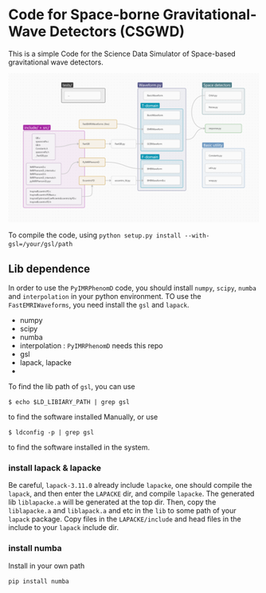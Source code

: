 # Code for Space-borne Gravitational-Wave Detectors (CSGWD)

This is a simple Code for the Science Data Simulator of Space-based gravitational wave detectors.

![gwspace-structure](./docs/gwspace-structure.png?raw=true "gwspace-structure")

To compile the code, using `python setup.py install --with-gsl=/your/gsl/path`



## Lib dependence


In order to use the `PyIMRPhenomD` code, you should install `numpy`, `scipy`, `numba` and `interpolation` in your python environment. 
TO use the `FastEMRIWaveforms`, you need install the `gsl` and `lapack`.

- numpy
- scipy
- numba
- interpolation : `PyIMRPhenomD` needs this repo
- gsl
- lapack, lapacke
- 

To find the lib path of `gsl`, you can use
```
$ echo $LD_LIBIARY_PATH | grep gsl
```
to find the software installed Manually, or use
```
$ ldconfig -p | grep gsl
```
to find the software installed in the system.

### install lapack & lapacke

Be careful, `lapack-3.11.0` already include `lapacke`, one should compile the `lapack`, and then enter the `LAPACKE` dir, and compile `lapacke`. 
The generated lib `liblapacke.a` will be generated at the top dir.
Then, copy the `liblapacke.a` and `liblapack.a` and etc in the `lib` to some path of your `lapack` package.
Copy files in the `LAPACKE/include` and head files in the include to your `lapack` include dir.

### install numba 

Install in your own path
```
pip install numba
```

